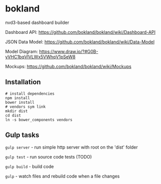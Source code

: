 bokland
=======

nvd3-based dashboard builder

Dashboard API: https://github.com/bokland/bokland/wiki/Dashboard-API

JSON Data Model: https://github.com/bokland/bokland/wiki/Data-Model

Model Diagram: https://www.draw.io/?#G0B-yVHC1bqVlVLWx5VWhqV1pSeW8

Mockups: https://github.com/bokland/bokland/wiki/Mockups


Installation
------------

    # install dependencies
    npm install
    bower install
    # vendors sym link
    mkdir dist
    cd dist
    ln -s bower_components vendors


Gulp tasks
----------

`gulp server` - run simple http server with root on the 'dist' folder

`gulp test` - run source code tests (TODO)

`gulp build` - build code

`gulp` - watch files and rebuild code when a file changes
